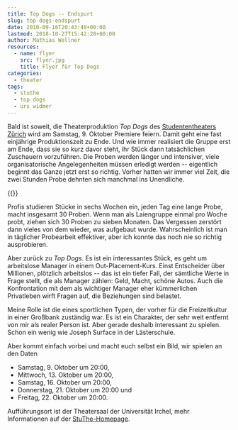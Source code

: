 ```yaml
---
title: Top Dogs -- Endspurt
slug: top-dogs-endspurt
date: 2010-09-16T20:43:48+00:00
lastmod: 2018-10-27T15:42:28+00:00
author: Mathias Wellner
resources:
  - name: flyer
    src: flyer.jpg
    title: Flyer für Top Dogs
categories:
  - theater
tags:
  - stuthe
  - top dogs
  - urs widmer
---
```

Bald ist soweit, die Theaterproduktion _Top Dogs_ des [Studententheaters Zürich](http://www.stuthe.ch) wird am Samstag, 9. Oktober Premiere feiern. Damit geht eine fast einjährige Produktionszeit zu Ende. Und wie immer realisiert die Gruppe erst am Ende, dass sie so kurz davor steht, ihr Stück dann tatsächlichen Zuschauern vorzuführen. Die Proben werden länger und intensiver, viele organisatorische Angelegenheiten müssen erledigt werden -- eigentlich beginnt das Ganze jetzt erst so richtig. Vorher hatten wir immer viel Zeit, die zwei Stunden Probe dehnten sich manchmal ins Unendliche. 
<!--more-->

{{<responsive-image name="flyer">}}

Profis studieren Stücke in sechs Wochen ein, jeden Tag eine lange Probe, macht insgesamt 30 Proben. Wenn man als Laiengruppe einmal pro Woche probt, ziehen sich 30 Proben zu sieben Monaten. Das Vergessen zerstört dann vieles von dem wieder, was aufgebaut wurde. Wahrscheinlich ist man in täglicher Probearbeit effektiver, aber ich konnte das noch nie so richtig ausprobieren. 

Aber zurück zu _Top Dogs_. Es ist ein interessantes Stück, es geht um arbeitslose Manager in einem Out-Placement-Kurs. Einst Entscheider über Millionen, plötzlich arbeitslos -- das ist ein tiefer Fall, der sämtliche Werte in Frage stellt, die als Manager zählen: Geld, Macht, schöne Autos. Auch die Konfrontation mit dem als wichtiger Manager eher kümmerlichen Privatleben wirft Fragen auf, die Beziehungen sind belastet. 

Meine Rolle ist die eines sportlichen Typen, der vorher für die Freizeitkultur in einer Großbank zuständig war. Es ist ein Charakter, der sehr weit entfernt von mir als realer Person ist. Aber gerade deshalb interessant zu spielen. Schon ein wenig wie Joseph Surface in der Lästerschule. 

Aber kommt einfach vorbei und macht euch selbst ein Bild, wir spielen an den Daten

  * Samstag, 9. Oktober um 20:00,
  * Mittwoch, 13. Oktober um 20:00,
  * Samstag, 16. Oktober um 20:00,
  * Donnerstag, 21. Oktober um 20:00 und
  * Freitag, 22. Oktober um 20:00.

Aufführungsort ist der Theatersaal der Universität Irchel, mehr Informationen auf der [StuThe-Homepage](http://www.stuthe.ch).